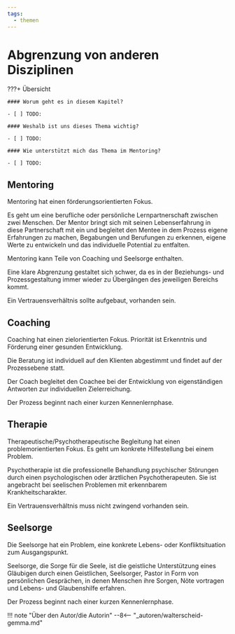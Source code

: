```yaml
---
tags:
  - themen
---
```



# Abgrenzung von anderen Disziplinen

???+ Übersicht

    #### Worum geht es in diesem Kapitel? 

    - [ ] TODO:

    #### Weshalb ist uns dieses Thema wichtig?  
    
    - [ ] TODO:

    #### Wie unterstützt mich das Thema im Mentoring?

    - [ ] TODO:

## Mentoring

Mentoring hat einen förderungsorientierten Fokus.

Es geht um eine berufliche oder persönliche
Lernpartnerschaft zwischen zwei Menschen. Der
Mentor bringt sich mit seinen Lebenserfahrung in
diese Partnerschaft mit ein und begleitet den
Mentee in dem Prozess eigene Erfahrungen zu
machen, Begabungen und Berufungen zu erkennen,
eigene Werte zu entwickeln und das individuelle
Potential zu entfalten.

Mentoring kann Teile von Coaching und Seelsorge
enthalten.

Eine klare Abgrenzung gestaltet sich schwer, da es in
der Beziehungs- und Prozessgestaltung immer
wieder zu Übergängen des jeweiligen Bereichs
kommt.

Ein Vertrauensverhältnis sollte aufgebaut,
vorhanden sein.

## Coaching

Coaching hat einen zielorientierten Fokus. Priorität
ist Erkenntnis und Förderung einer gesunden
Entwicklung.

Die Beratung ist individuell auf den Klienten
abgestimmt und findet auf der Prozessebene statt.

Der Coach begleitet den Coachee bei der
Entwicklung von eigenständigen Antworten zur
individuellen Zielerreichung.

Der Prozess beginnt nach einer kurzen
Kennenlernphase.

## Therapie

Therapeutische/Psychotherapeutische Begleitung
hat einen problemorientierten Fokus. Es geht um
konkrete Hilfestellung bei einem Problem.

Psychotherapie ist die professionelle Behandlung
psychischer Störungen durch einen psychologischen
oder ärztlichen Psychotherapeuten. Sie ist
angebracht bei seelischen Problemen mit
erkennbarem Krankheitscharakter.

Ein Vertrauensverhältnis muss nicht zwingend
vorhanden sein.

## Seelsorge

Die Seelsorge hat ein Problem, eine konkrete
Lebens- oder Konfliktsituation zum Ausgangspunkt.

Seelsorge, die Sorge für die Seele, ist die geistliche
Unterstützung eines Gläubigen durch einen
Geistlichen, Seelsorger, Pastor in Form von
persönlichen Gesprächen, in denen Menschen ihre
Sorgen, Nöte vortragen und Lebens- und
Glaubenshilfe erfahren.

Der Prozess beginnt nach einer kurzen
Kennenlernphase.

!!! note "Über den Autor/die Autorin"
    --8<-- "_autoren/walterscheid-gemma.md"
